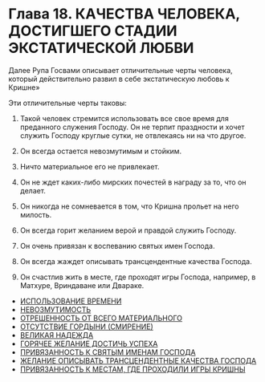 # Глава 18. КАЧЕСТВА ЧЕЛОВЕКА, ДОСТИГШЕГО СТАДИИ ЭКСТАТИЧЕСКОЙ ЛЮБВИ

Далее Рупа Госвами описывает отличительные черты человека, который действительно развил в себе экстатическую любовь к Кришне»

Эти отличительные черты таковы:

1. Такой человек стремится использовать все свое время для преданного служения Господу. Он не терпит праздности и хочет служить Господу круглые сутки, не отвлекаясь ни на что другое.

2. Он всегда остается невозмутимым и стойким.

3. Ничто материальное его не привлекает.

4. Он не ждет каких-либо мирских почестей в награду за то, что он делает.

5. Он никогда не сомневается в том, что Кришна прольет на него милость.

6. Он всегда горит желанием верой и правдой служить Господу.

7. Он очень привязан к воспеванию святых имен Господа.

8. Он всегда жаждет описывать трансцендентные качества Господа.

9. Он счастлив жить в месте, где проходят игры Господа, например, в Матхуре, Вриндаване или Двараке.

* [ИСПОЛЬЗОВАНИЕ ВРЕМЕНИ](118/11801.md)
* [НЕВОЗМУТИМОСТЬ](118/11802.md)
* [ОТРЕШЕННОСТЬ ОТ ВСЕГО МАТЕРИАЛЬНОГО](118/11803.md)
* [ОТСУТСТВИЕ ГОРДЫНИ \(СМИРЕНИЕ\)](118/11804.md)
* [ВЕЛИКАЯ НАДЕЖДА](118/11805.md)
* [ГОРЯЧЕЕ ЖЕЛАНИЕ ДОСТИЧЬ УСПЕХА](118/11806.md)
* [ПРИВЯЗАННОСТЬ К СВЯТЫМ ИМЕНАМ ГОСПОДА](118/11807.md)
* [ЖЕЛАНИЕ ОПИСЫВАТЬ ТРАНСЦЕНДЕНТНЫЕ КАЧЕСТВА ГОСПОДА](118/11808.md)
* [ПРИВЯЗАННОСТЬ К МЕСТАМ, ГДЕ ПРОХОДИЛИ ИГРЫ КРИШНЫ](118/11809.md)
